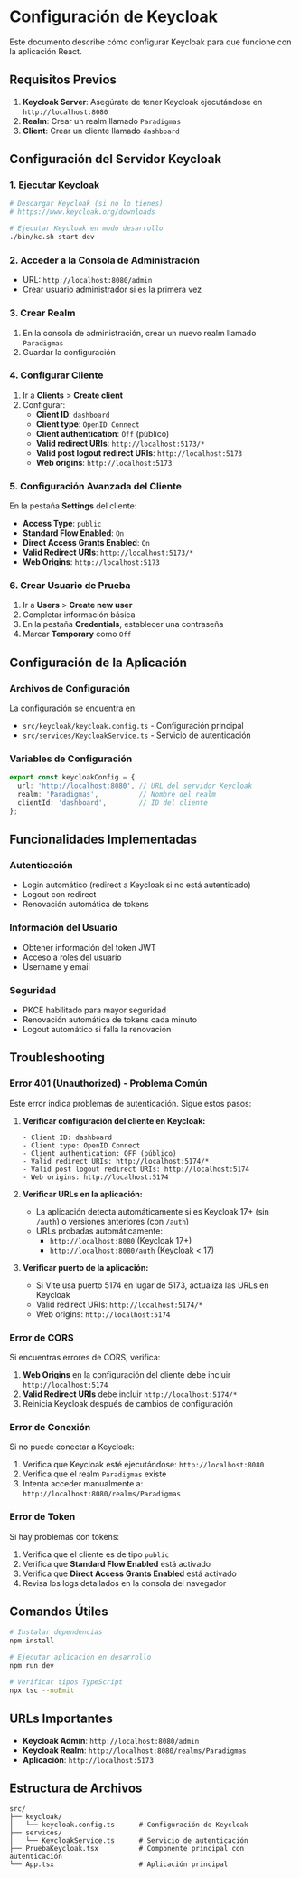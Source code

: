 # Configuración de Keycloak

Este documento describe cómo configurar Keycloak para que funcione con la aplicación React.

## Requisitos Previos

1. **Keycloak Server**: Asegúrate de tener Keycloak ejecutándose en `http://localhost:8080`
2. **Realm**: Crear un realm llamado `Paradigmas`
3. **Client**: Crear un cliente llamado `dashboard`

## Configuración del Servidor Keycloak

### 1. Ejecutar Keycloak

```bash
# Descargar Keycloak (si no lo tienes)
# https://www.keycloak.org/downloads

# Ejecutar Keycloak en modo desarrollo
./bin/kc.sh start-dev
```

### 2. Acceder a la Consola de Administración

- URL: `http://localhost:8080/admin`
- Crear usuario administrador si es la primera vez

### 3. Crear Realm

1. En la consola de administración, crear un nuevo realm llamado `Paradigmas`
2. Guardar la configuración

### 4. Configurar Cliente

1. Ir a **Clients** > **Create client**
2. Configurar:
   - **Client ID**: `dashboard`
   - **Client type**: `OpenID Connect`
   - **Client authentication**: `Off` (público)
   - **Valid redirect URIs**: `http://localhost:5173/*`
   - **Valid post logout redirect URIs**: `http://localhost:5173`
   - **Web origins**: `http://localhost:5173`

### 5. Configuración Avanzada del Cliente

En la pestaña **Settings** del cliente:
- **Access Type**: `public`
- **Standard Flow Enabled**: `On`
- **Direct Access Grants Enabled**: `On`
- **Valid Redirect URIs**: `http://localhost:5173/*`
- **Web Origins**: `http://localhost:5173`

### 6. Crear Usuario de Prueba

1. Ir a **Users** > **Create new user**
2. Completar información básica
3. En la pestaña **Credentials**, establecer una contraseña
4. Marcar **Temporary** como `Off`

## Configuración de la Aplicación

### Archivos de Configuración

La configuración se encuentra en:
- `src/keycloak/keycloak.config.ts` - Configuración principal
- `src/services/KeycloakService.ts` - Servicio de autenticación

### Variables de Configuración

```typescript
export const keycloakConfig = {
  url: 'http://localhost:8080', // URL del servidor Keycloak
  realm: 'Paradigmas',          // Nombre del realm
  clientId: 'dashboard',        // ID del cliente
};
```

## Funcionalidades Implementadas

### Autenticación
- Login automático (redirect a Keycloak si no está autenticado)
- Logout con redirect
- Renovación automática de tokens

### Información del Usuario
- Obtener información del token JWT
- Acceso a roles del usuario
- Username y email

### Seguridad
- PKCE habilitado para mayor seguridad
- Renovación automática de tokens cada minuto
- Logout automático si falla la renovación

## Troubleshooting

### Error 401 (Unauthorized) - Problema Común
Este error indica problemas de autenticación. Sigue estos pasos:

1. **Verificar configuración del cliente en Keycloak:**
   ```
   - Client ID: dashboard
   - Client type: OpenID Connect
   - Client authentication: OFF (público)
   - Valid redirect URIs: http://localhost:5174/*
   - Valid post logout redirect URIs: http://localhost:5174
   - Web origins: http://localhost:5174
   ```

2. **Verificar URLs en la aplicación:**
   - La aplicación detecta automáticamente si es Keycloak 17+ (sin `/auth`) o versiones anteriores (con `/auth`)
   - URLs probadas automáticamente:
     - `http://localhost:8080` (Keycloak 17+)
     - `http://localhost:8080/auth` (Keycloak < 17)

3. **Verificar puerto de la aplicación:**
   - Si Vite usa puerto 5174 en lugar de 5173, actualiza las URLs en Keycloak
   - Valid redirect URIs: `http://localhost:5174/*`
   - Web origins: `http://localhost:5174`

### Error de CORS
Si encuentras errores de CORS, verifica:
1. **Web Origins** en la configuración del cliente debe incluir `http://localhost:5174`
2. **Valid Redirect URIs** debe incluir `http://localhost:5174/*`
3. Reinicia Keycloak después de cambios de configuración

### Error de Conexión
Si no puede conectar a Keycloak:
1. Verifica que Keycloak esté ejecutándose: `http://localhost:8080`
2. Verifica que el realm `Paradigmas` existe
3. Intenta acceder manualmente a: `http://localhost:8080/realms/Paradigmas`

### Error de Token
Si hay problemas con tokens:
1. Verifica que el cliente es de tipo `public`
2. Verifica que **Standard Flow Enabled** está activado
3. Verifica que **Direct Access Grants Enabled** está activado
4. Revisa los logs detallados en la consola del navegador

## Comandos Útiles

```bash
# Instalar dependencias
npm install

# Ejecutar aplicación en desarrollo
npm run dev

# Verificar tipos TypeScript
npx tsc --noEmit
```

## URLs Importantes

- **Keycloak Admin**: `http://localhost:8080/admin`
- **Keycloak Realm**: `http://localhost:8080/realms/Paradigmas`
- **Aplicación**: `http://localhost:5173`

## Estructura de Archivos

```
src/
├── keycloak/
│   └── keycloak.config.ts      # Configuración de Keycloak
├── services/
│   └── KeycloakService.ts      # Servicio de autenticación
├── PruebaKeycloak.tsx          # Componente principal con autenticación
└── App.tsx                     # Aplicación principal
```